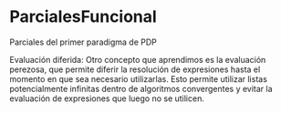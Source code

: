 # ParcialesFuncional
Parciales del primer paradigma de PDP


Evaluación diferida: Otro concepto que aprendimos es la evaluación perezosa, que permite diferir la resolución de expresiones hasta el momento en que sea necesario utilizarlas. Esto permite utilizar listas potencialmente infinitas dentro de algoritmos convergentes y evitar la evaluación de expresiones que luego no se utilicen. 

